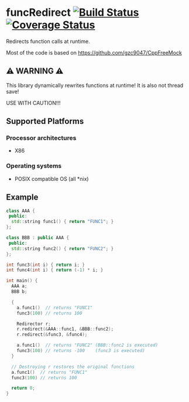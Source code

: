 # funcRedirect [![Build Status](https://travis-ci.org/mensinda/funcRedirect.svg?branch=master)](https://travis-ci.org/mensinda/funcRedirect) [![Coverage Status](https://coveralls.io/repos/github/mensinda/funcRedirect/badge.svg)](https://coveralls.io/github/mensinda/funcRedirect)

Redirects function calls at runtime.

Most of the code is based on https://github.com/gzc9047/CppFreeMock

## :warning: WARNING :warning:

This library dynamically rewrites functions at runtime!
It is also not thread save!

USE WITH CAUTION!!!

## Supported Platforms

### Processor architectures

 - X86

### Operating systems

 - POSIX compatible OS (all \*nix)

## Example

```cpp
class AAA {
 public:
  std::string func1() { return "FUNC1"; }
};

class BBB : public AAA {
 public:
  std::string func2() { return "FUNC2"; }
};

int func3(int i) { return i; }
int func4(int i) { return (-1) * i; }

int main() {
  AAA a;
  BBB b;

  {
    a.func1()  // returns "FUNC1"
    func3(100) // returns 100

    Redirector r;
    r.redirect(&AAA::func1, &BBB::func2);
    r.redirect(&func3, &func4);

    a.func1()  // returns "FUNC2" (BBB::func2 is executed)
    func3(100) // returns -100    (func3 is executed)
  }

  // Destroying r restores the original functions
  a.func1()  // returns "FUNC1"
  func3(100) // returns 100

  return 0;
}
```
